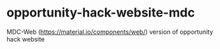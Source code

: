 # opportunity-hack-website-mdc
MDC-Web (https://material.io/components/web/) version of opportunity hack website
